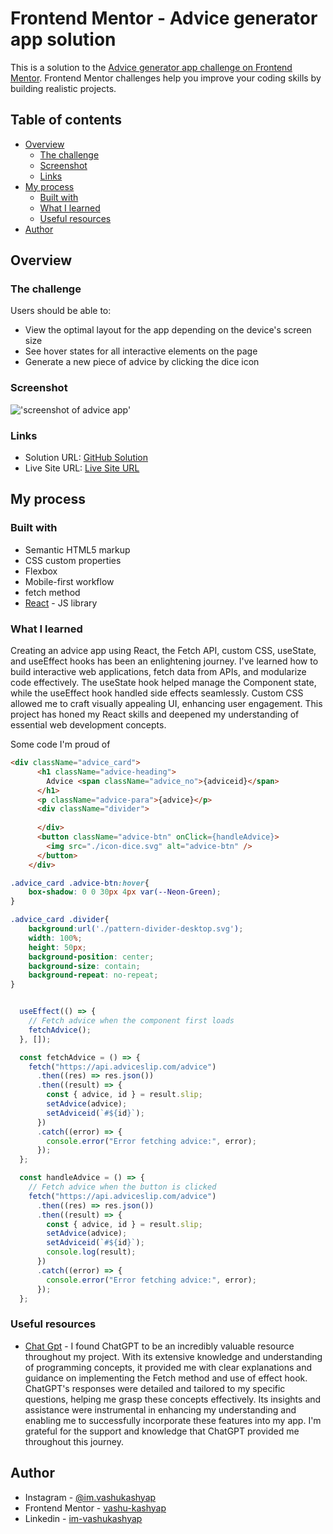 # Frontend Mentor - Advice generator app solution

This is a solution to the [Advice generator app challenge on Frontend Mentor](https://www.frontendmentor.io/challenges/advice-generator-app-QdUG-13db). Frontend Mentor challenges help you improve your coding skills by building realistic projects.

## Table of contents

- [Overview](#overview)
  - [The challenge](#the-challenge)
  - [Screenshot](#screenshot)
  - [Links](#links)
- [My process](#my-process)
  - [Built with](#built-with)
  - [What I learned](#what-i-learned)
  - [Useful resources](#useful-resources)
- [Author](#author)


## Overview

### The challenge

Users should be able to:

- View the optimal layout for the app depending on the device's screen size
- See hover states for all interactive elements on the page
- Generate a new piece of advice by clicking the dice icon

### Screenshot

!['screenshot of advice app']()



### Links

- Solution URL: [GitHub Solution](https://github.com/vashu-kashyap/Advice-App)
- Live Site URL: [Live Site URL](https://64afd180eaf9b7043363ac25--stellar-dango-921793.netlify.app/)

## My process

### Built with

- Semantic HTML5 markup
- CSS custom properties
- Flexbox
- Mobile-first workflow
- fetch method 
- [React](https://reactjs.org/) - JS library




### What I learned


Creating an advice app using React, the Fetch API, custom CSS, useState, and useEffect hooks has been an enlightening journey. I've learned how to build interactive web applications, fetch data from APIs, and modularize code effectively. The useState hook helped manage the Component state, while the useEffect hook handled side effects seamlessly. Custom CSS allowed me to craft visually appealing UI, enhancing user engagement. This project has honed my React skills and deepened my understanding of essential web development concepts.

Some  code I'm proud of

```html
<div className="advice_card">
      <h1 className="advice-heading">
        Advice <span className="advice_no">{adviceid}</span>
      </h1>
      <p className="advice-para">{advice}</p>
      <div className="divider">
        
      </div>
      <button className="advice-btn" onClick={handleAdvice}>
        <img src="./icon-dice.svg" alt="advice-btn" />
      </button>
    </div>
```
```css
.advice_card .advice-btn:hover{
    box-shadow: 0 0 30px 4px var(--Neon-Green);
}

.advice_card .divider{
    background:url('./pattern-divider-desktop.svg');
    width: 100%;
    height: 50px;
    background-position: center;
    background-size: contain;
    background-repeat: no-repeat;
}

```
```js

  useEffect(() => {
    // Fetch advice when the component first loads
    fetchAdvice();
  }, []);

  const fetchAdvice = () => {
    fetch("https://api.adviceslip.com/advice")
      .then((res) => res.json())
      .then((result) => {
        const { advice, id } = result.slip;
        setAdvice(advice);
        setAdviceid(`#${id}`);
      })
      .catch((error) => {
        console.error("Error fetching advice:", error);
      });
  };

  const handleAdvice = () => {
    // Fetch advice when the button is clicked
    fetch("https://api.adviceslip.com/advice")
      .then((res) => res.json())
      .then((result) => {
        const { advice, id } = result.slip;
        setAdvice(advice);
        setAdviceid(`#${id}`);
        console.log(result);
      })
      .catch((error) => {
        console.error("Error fetching advice:", error);
      });
  };

```



### Useful resources

- [Chat Gpt](https://chat.openai.com/) - I found ChatGPT to be an incredibly valuable resource throughout my project. With its extensive knowledge and understanding of programming concepts, it provided me with clear explanations and guidance on implementing the Fetch method and use of effect hook. ChatGPT's responses were detailed and tailored to my specific questions, helping me grasp these concepts effectively. Its insights and assistance were instrumental in enhancing my understanding and enabling me to successfully incorporate these features into my app. I'm grateful for the support and knowledge that ChatGPT provided me throughout this journey.



## Author

- Instagram - [@im.vashukashyap](https://www.instagram.com/im.vashukashyap/)
- Frontend Mentor - [vashu-kashyap](https://www.frontendmentor.io/profile/vashu-kashyap)
- Linkedin - [im-vashukashyap](https://www.linkedin.com/in/im-vashukashyap/)

